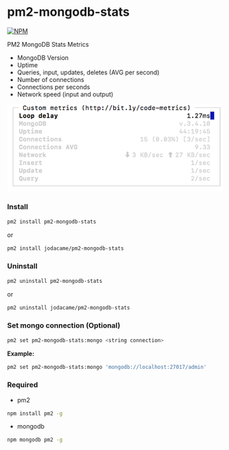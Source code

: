 # pm2-mongodb-stats

[![NPM](https://nodei.co/npm/pm2-mongodb-stats.png?downloads=true&downloadRank=true&stars=true)](https://nodei.co/npm/pm2-mongodb-stats/)


PM2 MongoDB Stats Metrics

* MongoDB Version
* Uptime
* Queries, input, updates, deletes (AVG per second)
* Number of connections
* Connections per seconds
* Network speed (input and output)

![Screenshot](https://raw.githubusercontent.com/jodacame/pm2-mongodb-stats/master/capture.png)


### Install

```bash
pm2 install pm2-mongodb-stats
```

or

```bash
pm2 install jodacame/pm2-mongodb-stats
```

### Uninstall

```bash
pm2 uninstall pm2-mongodb-stats
```

or

```bash
pm2 uninstall jodacame/pm2-mongodb-stats
```

### Set mongo connection (Optional)
```bash
pm2 set pm2-mongodb-stats:mongo <string connection>
```

**Example:**

```bash
pm2 set pm2-mongodb-stats:mongo 'mongodb://localhost:27017/admin'
```

### Required

* pm2
```bash
npm install pm2 -g
```
* mongodb
```bash
npm mongodb pm2 -g
```
